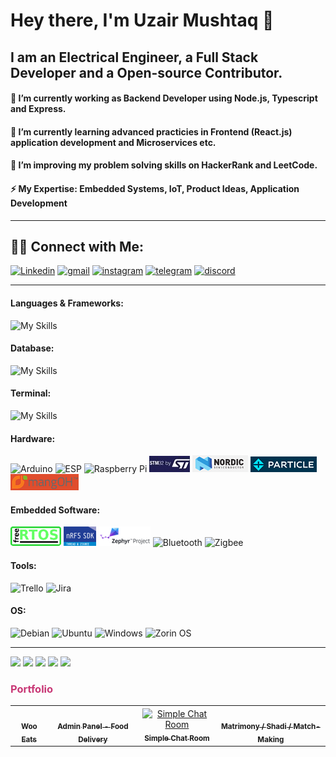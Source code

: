 # Hey there, I'm Uzair Mushtaq 👋
## I am an Electrical Engineer, a Full Stack Developer and a Open-source Contributor.
#### 🔭 I’m currently working as Backend Developer using Node.js, Typescript and Express.
#### 🌱 I’m currently learning advanced practicies in Frontend (React.js) application development and Microservices etc.
#### 👯 I’m improving my problem solving skills on HackerRank and LeetCode.
#### ⚡ My Expertise: Embedded Systems, IoT, Product Ideas, Application Development
<hr>

## 🤝🏻  Connect with Me: 

<p align="left" dir="auto">
    <a href='https://www.linkedin.com/in/uzairmushtaq33/' target="_blank"><img alt='Linkedin' src='https://img.shields.io/badge/Uzair_Mushtaq-100000?style=flat&logo=Linkedin&logoColor=white&labelColor=2967B0&color=2967B0'/></a>
    <a href='mailto:uzairmushtaq33@gmail.com' target="_blank"><img alt='gmail' src='https://img.shields.io/badge/uzairmushtaq33@gmail.com-100000?style=flat&logo=gmail&logoColor=white&labelColor=F41919&color=F41919'/></a>
<a href='https://www.instagram.com/uzairmushtaq33/' target="_blank"><img alt='instagram' src='https://img.shields.io/badge/@uzairmushtaq33-100000?style=flat&logo=instagram&logoColor=FFFFFF&labelColor=D9225B&color=D9225B'/></a>
<a href='engr_uzair' target="_blank"><img alt='telegram' src='https://img.shields.io/badge/engr_uzair-100000?style=flat&logo=telegram&logoColor=FFFFFF&labelColor=00AEFF&color=00AEFF'/></a>
<a href='engr_uzair' target="_blank"><img alt='discord' src='https://img.shields.io/badge/engr_uzair-100000?style=flat&logo=discord&logoColor=FFFFFF&labelColor=5562EA&color=5562EA'/></a>
</p>
<hr>


#### Languages & Frameworks:
![My Skills](https://skillicons.dev/icons?i=c,cpp,js,python,typescript,nodejs,express,react,html,css,materialui,redux&theme=light)


<!-- #### Languages & Frameworks:
<div align="left" dir="auto">
<img alt='C' src="https://img.shields.io/badge/C-00599C?style=for-the-badge&logo=c&logoColor=white"/>
<img alt='C++' src="https://img.shields.io/badge/C%2B%2B-00599C?style=for-the-badge&logo=c%2B%2B&logoColor=white"/>
<img alt='Javascript' src="https://img.shields.io/badge/JavaScript-F7DF1E.svg?style=for-the-badge&logo=JavaScript&logoColor=black"/>
<img alt='Python' src="https://img.shields.io/badge/Python-3776AB.svg?style=for-the-badge&logo=Python&logoColor=white"/>
<img alt='Typescript' src="https://img.shields.io/badge/TypeScript-3178C6.svg?style=for-the-badge&logo=TypeScript&logoColor=white"/>
<img alt='Node.js' src="https://img.shields.io/badge/Node.js-339933.svg?style=for-the-badge&logo=nodedotjs&logoColor=white"/>
<img alt='Express.js' src="https://img.shields.io/badge/Express-000000.svg?style=for-the-badge&logo=Express&logoColor=white"/>
<img alt='React.js' src="https://img.shields.io/badge/React-61DAFB.svg?style=for-the-badge&logo=React&logoColor=black"/>
<img alt='Material UI' src="https://img.shields.io/badge/Material%20UI-007FFF?style=for-the-badge&logo=mui&logoColor=white"/>
</div>  -->

#### Database:
![My Skills](https://skillicons.dev/icons?i=mysql,postgres,firebase,mongodb&theme=light)
<!-- #### Database:
<div align="left" dir="auto">
<img alt='My SQL' src="https://img.shields.io/badge/MySQL-4479A1.svg?style=for-the-badge&logo=MySQL&logoColor=white"/>
<img alt='Postgre SQL' src="https://img.shields.io/badge/PostgreSQL-4169E1.svg?style=for-the-badge&logo=PostgreSQL&logoColor=white"/>
<img alt='Firebase' src="https://img.shields.io/badge/Firebase-FFCA28.svg?style=for-the-badge&logo=Firebase&logoColor=black"/>
<img alt='MongoDB' src="https://img.shields.io/badge/MongoDB-4EA94B?style=for-the-badge&logo=mongodb&logoColor=white"/>
</div>  -->

#### Terminal:
![My Skills](https://skillicons.dev/icons?i=git,bash&theme=light)
<!-- #### Terminal:
<div align="left" dir="auto">
<img alt='Git' src="https://img.shields.io/badge/GIT-E44C30?style=for-the-badge&logo=git&logoColor=white"/>
<img alt='bash' src="https://img.shields.io/badge/GNU%20Bash-4EAA25?style=for-the-badge&logo=GNU%20Bash&logoColor=white"/>
</div>   -->

#### Hardware:
<div align="left" dir="auto">
<img alt='Arduino' src="https://img.shields.io/badge/Arduino-00979D?style=for-the-badge&logo=Arduino&logoColor=white"/>
<img alt='ESP' src="https://img.shields.io/badge/espressif-E7352C?style=for-the-badge&logo=espressif&logoColor=white"/>
<img alt='Raspberry Pi' src="https://img.shields.io/badge/Raspberry%20Pi-A22846?style=for-the-badge&logo=Raspberry%20Pi&logoColor=white"/>
<img alt='STM32' src="https://raw.githubusercontent.com/MUzair030/MUzair030/main/stm32_small.jpg"/>
<img alt='nordic semi' src="https://raw.githubusercontent.com/MUzair030/MUzair030/main/nordic%20semi_small.png"/>
<img alt='particle' src="https://raw.githubusercontent.com/MUzair030/MUzair030/main/particle_small.png"/>
<img alt='MangOH' src="https://raw.githubusercontent.com/MUzair030/MUzair030/main/mangoh_small.png"/>
</div>  

#### Embedded Software:
<div align="left" dir="auto">
<img alt='FreeRTOS' src="https://raw.githubusercontent.com/MUzair030/MUzair030/main/freeRTOS.png"/>
<img alt='nrf SDK' src="https://raw.githubusercontent.com/MUzair030/MUzair030/main/nrf_sdk.png"/>
<img alt='Zephyr OS' src="https://raw.githubusercontent.com/MUzair030/MUzair030/main/zephyr_os.png"/>
<img alt='Bluetooth' src="https://img.shields.io/badge/Bluetooth-0082FC.svg?style=for-the-badge&logo=Bluetooth&logoColor=white"/>
<img alt='Zigbee' src="https://img.shields.io/badge/zigbee-%23EB0443.svg?style=for-the-badge&logo=zigbee&logoColor=white"/>
</div>  

#### Tools:
<div align="left" dir="auto">
<img alt='Trello' src="https://img.shields.io/badge/Trello-%23026AA7.svg?style=for-the-badge&logo=Trello&logoColor=white"/>
<img alt='Jira' src="https://img.shields.io/badge/jira-%230A0FFF.svg?style=for-the-badge&logo=jira&logoColor=white"/>
</div>  


#### OS:
<div align="left" dir="auto"> 
<img alt='Debian' src="https://img.shields.io/badge/Debian-A81D33?style=for-the-badge&logo=debian&logoColor=white"/>
<img alt='Ubuntu' src="https://img.shields.io/badge/Ubuntu-E95420.svg?style=for-the-badge&logo=Ubuntu&logoColor=white"/>
<img alt='Windows' src="https://img.shields.io/badge/Windows-0078D6?style=for-the-badge&logo=windows&logoColor=white"/>
<img alt='Zorin OS' src="https://img.shields.io/badge/Zorin%20OS-0CC1F3?style=for-the-badge&logo=zorin&logoColor=white"/>
</div>  
<hr>

<!-- ![Uzair's GitHub stats](https://github-readme-stats.vercel.app/api/top-langs/?username=MUzair030&layout=compact) -->
<!-- ![Uzair's GitHub stats](https://github-readme-stats.vercel.app/api?username=MUzair030&show_icons=true&theme=radical) -->
![](http://github-profile-summary-cards.vercel.app/api/cards/profile-details?username=MUzair030&theme=radical)
![](http://github-profile-summary-cards.vercel.app/api/cards/repos-per-language?username=MUzair030&theme=radical)
![](http://github-profile-summary-cards.vercel.app/api/cards/most-commit-language?username=MUzair030&theme=radical)
![](http://github-profile-summary-cards.vercel.app/api/cards/stats?username=MUzair030&theme=radical)
![](http://github-profile-summary-cards.vercel.app/api/cards/productive-time?username=MUzair030&theme=radical&utcOffset=8)



<!--
**MUzair030/MUzair030** is a ✨ _special_ ✨ repository because its `README.md` (this file) appears on your GitHub profile.
   

- 🔭 I’m currently working on ...
- 🌱 I’m currently learning ...
- 👯 I’m looking to collaborate on ...
- 🤔 I’m looking for help with ...
- 💬 Ask me about ...
- 📫 How to reach me: ...
- 😄 Pronouns: ...
- ⚡ Fun fact: ...

readymade bagdes:
https://home.aveek.io/GitHub-Profile-Badges/
https://github.com/tandpfun/skill-icons

badge maker online
https://kapasia-dev-ed.my.site.com/Badges4Me/s/
https://michaelcurrin.github.io/badge-generator/#/generic
-->
<div style="color:#C83775">
    <h3>Portfolio</h3>
</div>





<table>
  <tr>
    <td align="center"><a href="https://wooeats.netlify.app"  target="_blank"><img src="https://screenshot-proxy.netlify.app/f_avif,fit_cover,s_336x210/https://d33wubrfki0l68.cloudfront.net/64fcacc8130f94081af25cf2/screenshot_2023-09-09-17-35-05-0000.png" width="250px;" alt=""/><br /><sub><b>Woo Eats</b></sub></a></td>
    <td align="center"><a href="https://store-sales-dashboard.netlify.app/"  target="_blank"><img src="https://screenshot-proxy.netlify.app/f_avif,fit_cover,s_336x210/https://d33wubrfki0l68.cloudfront.net/64fd7592ece35578bbc20338/screenshot_2023-09-10-07-52-00-0000.png" width="250px;" alt=""/><br /><sub><b>Admin Panel - Food Delivery</b></sub></a></td>
    <td align="center"><a href='https://simple-chat-room-muzair030.netlify.app/' target="_blank"><img src="https://screenshot-proxy.netlify.app/f_jpg,w_336/https://d33wubrfki0l68.cloudfront.net/63dcfb2547753b1348df4b9e/screenshot_2023-02-03-12-16-45-0000.png" width="250px;" alt="Simple Chat Room"/><br /><sub><b>Simple Chat Room</b></sub></a></td>
    <td align="center"><a href='https://matrimony-shadi-com.netlify.app/' target="_blank"><img src="https://screenshot-proxy.netlify.app/f_jpg,w_336/https://d33wubrfki0l68.cloudfront.net/64671d7aa4a9e14bd7f8445f/screenshot_2023-05-19-06-56-14-0000.png" width="250px;" alt=""/><br /><sub><b>Matrimony / Shadi / Match-Making </b></sub></a></td>
  </tr>
</table>
